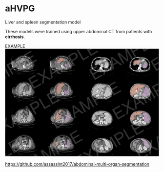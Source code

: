 # aHVPG
 Liver and spleen segmentation model

These models were trained using upper abdominal CT from patients with __cirrhosis__.

EXAMPLE
![Image text](https://github.com/vanziaa/aHVPG/blob/main/FIG_EXAMPLE.png)

https://github.com/assassint2017/abdominal-multi-organ-segmentation
